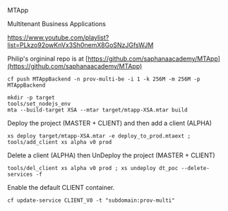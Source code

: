MTApp

Multitenant Business Applications

https://www.youtube.com/playlist?list=PLkzo92owKnVx3Sh0nemX8GoSNzJGfsWJM

Philip's orgininal repo is at [https://github.com/saphanaacademy/MTApp](https://github.com/saphanaacademy/MTApp)
```
cf push MTAppBackend -n prov-multi-be -i 1 -k 256M -m 256M -p MTAppBackend
```

```
mkdir -p target
tools/set_nodejs_env
mta --build-target XSA --mtar target/mtapp-XSA.mtar build
```

Deploy the project (MASTER + CLIENT) and then add a client (ALPHA)
```
xs deploy target/mtapp-XSA.mtar -e deploy_to_prod.mtaext ; tools/add_client xs alpha v0 prod
```

Delete a client (ALPHA) then UnDeploy the project (MASTER + CLIENT)
```
tools/del_client xs alpha v0 prod ; xs undeploy dt_poc --delete-services -f
```
Enable the default CLIENT container.

```
cf update-service CLIENT_V0 -t "subdomain:prov-multi"
```
